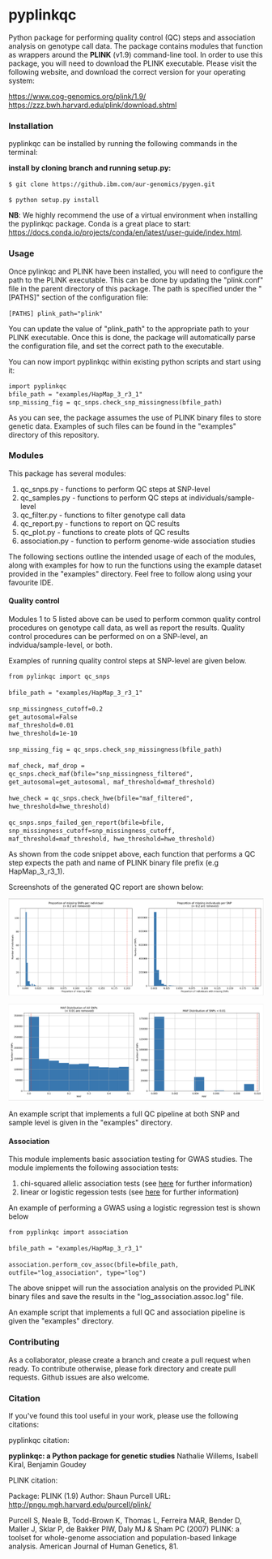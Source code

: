# pyplinkqc
Python package for performing quality control (QC) steps and association analysis on genotype call data. The package contains modules that function as wrappers around the **PLINK** (v1.9) command-line tool. In order to use this package, you will need to download the PLINK executable. Please visit the following website, and download the correct version for your operating system:

https://www.cog-genomics.org/plink/1.9/
https://zzz.bwh.harvard.edu/plink/download.shtml

### Installation

pyplinkqc can be installed by running the following commands in the terminal:

<!-- __install using pip for python 3:__

`pip3 install git+ssh://git@github.ibm.com/aur-genomics/pyplinkqc.git`

__install from a specific branch:__

`pip3 install git+ssh://git@github.ibm.com/aur-genomics/pyplinkqc.git@<branch>` -->

__install by cloning branch and running setup.py:__

`$ git clone https://github.ibm.com/aur-genomics/pygen.git`

`$ python setup.py install`

__NB__: We highly recommend the use of a virtual environment when installing the pyplinkqc package. Conda is a great place to start: https://docs.conda.io/projects/conda/en/latest/user-guide/index.html.

### Usage

Once pylinkqc and PLINK have been installed, you will need to configure the path to the PLINK executable. This can be done by updating the "plink.conf" file in the parent directory of this package. The path is specified under the "[PATHS]" section of the configuration file:

`[PATHS]
plink_path="plink"
`

You can update the value of "plink_path" to the appropriate path to your PLINK executable. Once this is done, the package will automatically parse the configuration file, and set the correct path to the executable.

You can now import pyplinkqc within existing python scripts and start using it:

```
import pyplinkqc
bfile_path = "examples/HapMap_3_r3_1"
snp_missing_fig = qc_snps.check_snp_missingness(bfile_path)
```

As you can see, the package assumes the use of PLINK binary files to store genetic data. Examples of such files can be found in the "examples" directory of this repository.

###  Modules

This package has several modules:

1. qc_snps.py - functions to perform QC steps at SNP-level
2. qc_samples.py - functions to perform QC steps at individuals/sample-level
3. qc_filter.py - functions to filter genotype call data
4. qc_report.py - functions to report on QC results
5. qc_plot.py - functions to create plots of QC results
6. association.py - function to perform genome-wide association studies

The following sections outline the intended usage of each of the modules, along with examples for how to run the functions using the example dataset provided in the "examples" directory. Feel free to follow along using your favourite IDE.

#### Quality control

Modules 1 to 5 listed above can be used to perform common quality control procedures on genotype call data, as well as report the results. Quality control procedures can be performed on on a SNP-level, an indvidua/sample-level, or both.

Examples of running quality control steps at SNP-level are given below.

```
from pylinkqc import qc_snps

bfile_path = "examples/HapMap_3_r3_1"

snp_missingness_cutoff=0.2
get_autosomal=False
maf_threshold=0.01
hwe_threshold=1e-10

snp_missing_fig = qc_snps.check_snp_missingness(bfile_path)

maf_check, maf_drop = qc_snps.check_maf(bfile="snp_missingness_filtered", get_autosomal=get_autosomal, maf_threshold=maf_threshold)

hwe_check = qc_snps.check_hwe(bfile="maf_filtered", hwe_threshold=hwe_threshold)

qc_snps.snps_failed_gen_report(bfile=bfile, snp_missingness_cutoff=snp_missingness_cutoff, maf_threshold=maf_threshold, hwe_threshold=hwe_threshold)
```

As shown from the code snippet above, each function that performs a QC step expects the path and name of PLINK binary file prefix (e.g HapMap_3_r3_1).

Screenshots of the generated QC report are shown below:

![SNPS QC 2](images/snps_qc2.png)

![SNPS QC 1](images/snps_qc1.png)
<!-- Format: ![Alt Text](url) -->

An example script that implements a full QC pipeline at both SNP and sample level is given in the "examples" directory.

#### Association

This module implements basic association testing for GWAS studies. The module implements the following association tests:

1. chi-squared allelic association tests (see [here](https://zzz.bwh.harvard.edu/plink/anal.shtml#cc) for further information)
2. linear or logistic regession tests (see [here](https://zzz.bwh.harvard.edu/plink/anal.shtml#glm) for further information)

An example of performing a GWAS using a logistic regression test is shown below
```
from pyplinkqc import association

bfile_path = "examples/HapMap_3_r3_1"

association.perform_cov_assoc(bfile=bfile_path, outfile="log_association", type="log")
```
The above snippet will run the association analysis on the provided PLINK binary files and save the results in the "log_association.assoc.log" file.

An example script that implements a full QC and association pipeline is given the "examples" directory.

### Contributing

As a collaborator, please create a branch and create a pull request when ready. To contribute otherwise, please fork directory and create pull requests. Github issues are also welcome.

### Citation

If you've found this tool useful in your work, please use the following citations:

pyplinkqc citation:

**pyplinkqc: a Python package for genetic studies**
Nathalie Willems, Isabell Kiral, Benjamin Goudey

PLINK citation:

Package:     PLINK (1.9)
Author:      Shaun Purcell
URL:         http://pngu.mgh.harvard.edu/purcell/plink/

Purcell S, Neale B, Todd-Brown K, Thomas L, Ferreira MAR,
Bender D, Maller J, Sklar P, de Bakker PIW, Daly MJ & Sham PC (2007)
PLINK: a toolset for whole-genome association and population-based
linkage analysis. American Journal of Human Genetics, 81.
